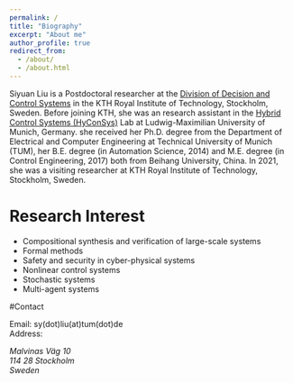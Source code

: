 ```yaml
---
permalink: /
title: "Biography"
excerpt: "About me"
author_profile: true
redirect_from: 
  - /about/
  - /about.html
---
```


Siyuan Liu is a Postdoctoral researcher at the [Division of Decision and Control Systems](https://www.kth.se/is/dcs/division-of-decision-and-control-systems-1.788078) in the KTH Royal Institute of Technology, Stockholm, Sweden. Before joining KTH, she was an research assistant in the [Hybrid Control Systems (HyConSys)](https://www.hyconsys.com/) Lab at Ludwig-Maximilian University of Munich, Germany. 
she received her Ph.D. degree from the Department of Electrical and Computer Engineering at Technical University of Munich (TUM), her B.E. degree (in Automation Science, 2014) and M.E. degree (in Control Engineering, 2017) both from Beihang University, China. In 2021, she was a visiting researcher at KTH Royal Institute of Technology, Stockholm, Sweden. 


Research Interest
======
* Compositional synthesis and verification of large-scale systems 
* Formal methods
* Safety and security in cyber-physical systems
* Nonlinear control systems
* Stochastic systems
* Multi-agent systems

#Contact

Email: sy(dot)liu(at)tum(dot)de<br>
Address: <address>  Malvinas Väg 10<br> 114 28 Stockholm<br /> Sweden
</address>
